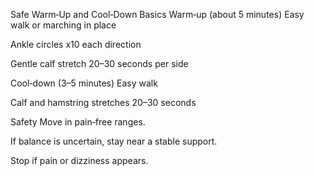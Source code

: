 Safe Warm‑Up and Cool‑Down Basics
Warm‑up (about 5 minutes)
Easy walk or marching in place

Ankle circles x10 each direction

Gentle calf stretch 20–30 seconds per side

Cool‑down (3–5 minutes)
Easy walk

Calf and hamstring stretches 20–30 seconds

Safety
Move in pain‑free ranges.

If balance is uncertain, stay near a stable support.

Stop if pain or dizziness appears.